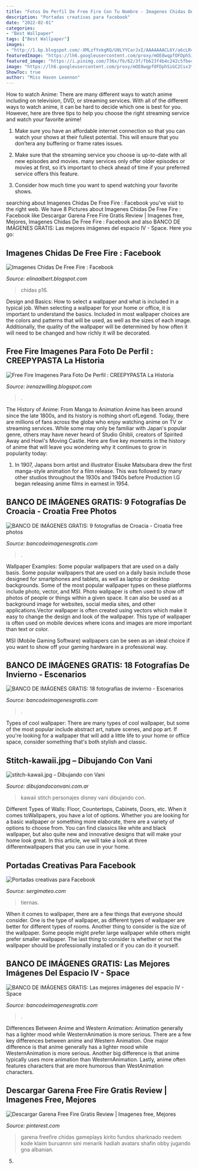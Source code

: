 ```yaml
---
title: "Fotos De Perfil De Free Fire Con Tu Nombre - Imagenes Chidas De Free Fire : Facebook"
description: "Portadas creativas para facebook"
date: "2022-02-01"
categories:
- "Best Wallpaper"
tags: ["Best Wallpaper"]
images:
- "http://1.bp.blogspot.com/-XMLzfYxkgRQ/U0LYYCarJxI/AAAAAAACL6Y/a6cLR44snsg/s1600/imagenes-del-espacio-exterior-space-free-pictures-galaxias-planetas-fondos+(1).jpg"
featuredImage: "https://lh6.googleusercontent.com/proxy/mOE8wqpfOFDphSiGC2Csx3tbOY1iKrArTWNI3lWk58GdJpJLNq8olmF1vnWYlQk-1zu4L6deHEK7ObKdLbmO9iKdeQ_YB1sgL7hifKvgRsneP6kWd3ug4YaLBfAZ0e7c-Yj3tR8WWlWsTNMkJuV6_crYzaEujYhV88fiD3BrGLQ=w1200-h630-p-k-no-nu"
featured_image: "https://i.pinimg.com/736x/fb/62/3f/fb623f4b4c242c5fbe43d1ac27506d44.jpg"
image: "https://lh6.googleusercontent.com/proxy/mOE8wqpfOFDphSiGC2Csx3tbOY1iKrArTWNI3lWk58GdJpJLNq8olmF1vnWYlQk-1zu4L6deHEK7ObKdLbmO9iKdeQ_YB1sgL7hifKvgRsneP6kWd3ug4YaLBfAZ0e7c-Yj3tR8WWlWsTNMkJuV6_crYzaEujYhV88fiD3BrGLQ=w1200-h630-p-k-no-nu"
ShowToc: true
author: "Miss Haven Leannon"
---
```



How to watch Anime: There are many different ways to watch anime including on television, DVD, or streaming services.
With all of the different ways to watch anime, it can be hard to decide which one is best for you. However, here are three tips to help you choose the right streaming service and watch your favorite anime!
1. Make sure you have an affordable internet connection so that you can watch your shows at their fullest potential. This will ensure that you don’tera any buffering or frame rates issues.

2. Make sure that the streaming service you choose is up-to-date with all new episodes and movies. many services only offer older episodes or movies at first, so it’s important to check ahead of time if your preferred service offers this feature.

3. Consider how much time you want to spend watching your favorite shows.

	

		
searching about Imagenes Chidas De Free Fire : Facebook you've visit to the right web. We have 8 Pictures about Imagenes Chidas De Free Fire : Facebook like Descargar Garena Free Fire Gratis Review | Imagenes free, Mejores, Imagenes Chidas De Free Fire : Facebook and also BANCO DE IMÁGENES GRATIS: Las mejores imágenes del espacio IV - Space. Here you go:
		
    
## Imagenes Chidas De Free Fire : Facebook

<img loading=lazy src="https://lh6.googleusercontent.com/proxy/mOE8wqpfOFDphSiGC2Csx3tbOY1iKrArTWNI3lWk58GdJpJLNq8olmF1vnWYlQk-1zu4L6deHEK7ObKdLbmO9iKdeQ_YB1sgL7hifKvgRsneP6kWd3ug4YaLBfAZ0e7c-Yj3tR8WWlWsTNMkJuV6_crYzaEujYhV88fiD3BrGLQ=w1200-h630-p-k-no-nu" onerror="this.onerror=null;this.src='https://tse4.mm.bing.net/th?id=OIP.aNDrbupybjvm-NSDoR2qzwAAAA&amp;pid=15.1';" alt="Imagenes Chidas De Free Fire : Facebook">

_Source: elinaalbert.blogspot.com_

>chidas p16. 

	

Design and Basics: How to select a wallpaper and what is included in a typical job.
When selecting a wallpaper for your home or office, it is important to understand the basics. Included in most wallpaper choices are the colors and patterns that will be used, as well as the sizes of each image. Additionally, the quality of the wallpaper will be determined by how often it will need to be changed and how richly it will be decorated.

    
## Free Fire Imagenes Para Foto De Perfil : CREEPYPASTA La Historia

<img loading=lazy src="https://lh6.googleusercontent.com/proxy/iKd7RCh6Rwtgz_ugl8nYNwvLf-iZ8AQ90Vmet7RcA14pPaKSVB24WLVOmvHL4a7w7T0dE0acGJCY8SKX3GqQ9rA6OEDCKjro7hVkpZMhOoP3Mtgzqn6Jzj9nRFXvWfCWgQ=w1200-h630-p-k-no-nu" onerror="this.onerror=null;this.src='https://tse4.mm.bing.net/th?id=OIP.k4FZB8U6aQKLrGqGpiUaBAAAAA&amp;pid=15.1';" alt="Free Fire Imagenes Para Foto De Perfil : CREEPYPASTA La Historia">

_Source: irenazwilling.blogspot.com_

>. 

	

The History of Anime: From Manga to Animation
Anime has been around since the late 1800s, and its history is nothing short ofLegend. Today, there are millions of fans across the globe who enjoy watching anime on TV or streaming services. While some may only be familiar with Japan's popular genre, others may have never heard of Studio Ghibli, creators of Spirited Away and Howl's Moving Castle. Here are five key moments in the history of anime that will leave you wondering why it continues to grow in popularity today:
1) In 1907, Japans born artist and illustrator Eisuke Matsubara drew the first manga-style animation for a film release. This was followed by many other studios throughout the 1930s and 1940s before Production I.G began releasing anime films in earnest in 1954.

    
## BANCO DE IMÁGENES GRATIS: 9 Fotografías De Croacia - Croatia Free Photos

<img loading=lazy src="http://4.bp.blogspot.com/-FbRtnqTAqEU/USrWtx7Jg3I/AAAAAAABrI0/Fd8BjEnu4SI/s1600/fotos-de-Croacia-croatia-free-photos--4.jpg" onerror="this.onerror=null;this.src='https://tse4.mm.bing.net/th?id=OIP.cyS9xRA9ct5H_fNQE20zigHaHV&amp;pid=15.1';" alt="BANCO DE IMÁGENES GRATIS: 9 fotografías de Croacia - Croatia free photos">

_Source: bancodeimagenesgratis.com_

>. 

	

Wallpaper Examples: Some popular wallpapers that are used on a daily basis.
Some popular wallpapers that are used on a daily basis include those designed for smartphones and tablets, as well as laptop or desktop backgrounds. Some of the most popular wallpaper types on these platforms include photo, vector, and MSI. 
Photo wallpaper is often used to show off photos of people or things within a given space. It can also be used as a background image for websites, social media sites, and other applications.Vector wallpaper is often created using vectors which make it easy to change the design and look of the wallpaper. This type of wallpaper is often used on mobile devices where icons and images are more important than text or color. 

MSI (Mobile Gaming Software) wallpapers can be seen as an ideal choice if you want to show off your gaming hardware in a professional way.

    
## BANCO DE IMÁGENES GRATIS: 18 Fotografías De Invierno - Escenarios

<img loading=lazy src="http://2.bp.blogspot.com/-7RD-lR8rLQM/Us3bl8_ehQI/AAAAAAACIT4/-aKm88fl-ec/s1600/paisajes+en+invierno+fotos+de+nieve+ríos+y+lagos+congelados+montañas+nevadas+y+árboles+cubiertos+de+nieve+(3).jpg" onerror="this.onerror=null;this.src='https://tse2.mm.bing.net/th?id=OIP.PAvu2VcJRvoFpfVAIziCfQHaEo&amp;pid=15.1';" alt="BANCO DE IMÁGENES GRATIS: 18 fotografías de invierno - Escenarios">

_Source: bancodeimagenesgratis.com_

>. 

	

Types of cool wallpaper:
There are many types of cool wallpaper, but some of the most popular include abstract art, nature scenes, and pop art. If you're looking for a wallpaper that will add a little life to your home or office space, consider something that's both stylish and classic.

    
## Stitch-kawaii.jpg – Dibujando Con Vani

<img loading=lazy src="https://dibujandoconvani.com.ar/wp-content/uploads/personajes-kawaii/disney-kawaii/stitch-kawaii-300x300.jpg" onerror="this.onerror=null;this.src='https://tse3.mm.bing.net/th?id=OIP.jzPmQZAY9hV8rFJCC01hnAAAAA&amp;pid=15.1';" alt="stitch-kawaii.jpg – Dibujando con Vani">

_Source: dibujandoconvani.com.ar_

>kawaii stitch personajes disney vani dibujando con. 

	

Different Types of Walls: Floor, Countertops, Cabinets, Doors, etc.
When it comes toWallpapers, you have a lot of options. Whether you are looking for a basic wallpaper or something more elaborate, there are a variety of options to choose from. You can find classics like white and black wallpaper, but also quite new and innovative designs that will make your home look great. In this article, we will take a look at three differentwallpapers that you can use in your home.

    
## Portadas Creativas Para Facebook

<img loading=lazy src="https://sergimateo.com/wp-content/2012/09/corazonnino.jpg" onerror="this.onerror=null;this.src='https://tse3.mm.bing.net/th?id=OIP.j_U3GcOlpcDL8gJhWbptuAHaCv&amp;pid=15.1';" alt="Portadas creativas para Facebook">

_Source: sergimateo.com_

>tiernas. 

	

When it comes to wallpaper, there are a few things that everyone should consider. One is the type of wallpaper, as different types of wallpaper are better for different types of rooms. Another thing to consider is the size of the wallpaper. Some people might prefer large wallpaper while others might prefer smaller wallpaper. The last thing to consider is whether or not the wallpaper should be professionally installed or if you can do it yourself.

    
## BANCO DE IMÁGENES GRATIS: Las Mejores Imágenes Del Espacio IV - Space

<img loading=lazy src="http://1.bp.blogspot.com/-XMLzfYxkgRQ/U0LYYCarJxI/AAAAAAACL6Y/a6cLR44snsg/s1600/imagenes-del-espacio-exterior-space-free-pictures-galaxias-planetas-fondos+(1).jpg" onerror="this.onerror=null;this.src='https://tse1.mm.bing.net/th?id=OIP.g2Oib1ErO0dPJapiZuJGNgHaCx&amp;pid=15.1';" alt="BANCO DE IMÁGENES GRATIS: Las mejores imágenes del espacio IV - Space">

_Source: bancodeimagenesgratis.com_

>. 

	

Differences Between Anime and Western Animation: Animation generally has a lighter mood while WesternAnimation is more serious.
There are a few key differences between anime and Western Animation. One major difference is that anime generally has a lighter mood while WesternAnimation is more serious. Another big difference is that anime typically uses more animation than WesternAnimation. Lastly, anime often features characters that are more humorous than WestAnimation characters.

    
## Descargar Garena Free Fire Gratis Review | Imagenes Free, Mejores

<img loading=lazy src="https://i.pinimg.com/736x/fb/62/3f/fb623f4b4c242c5fbe43d1ac27506d44.jpg" onerror="this.onerror=null;this.src='https://tse1.mm.bing.net/th?id=OIP.-VvvVVnZDU7REDRGa8DVYAHaDt&amp;pid=15.1';" alt="Descargar Garena Free Fire Gratis Review | Imagenes free, Mejores">

_Source: pinterest.com_

>garena freefire chidas gameplays kirito fundos sharknado reedem kode klaim buruannn sini menarik hadiah avatars shafin obby jugando gna albanian. 

	

5.

